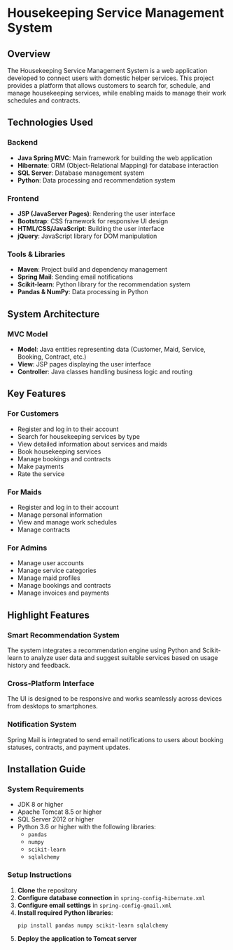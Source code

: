# Housekeeping Service Management System

## Overview
The Housekeeping Service Management System is a web application developed to connect users with domestic helper services. This project provides a platform that allows customers to search for, schedule, and manage housekeeping services, while enabling maids to manage their work schedules and contracts.

## Technologies Used

### Backend
- **Java Spring MVC**: Main framework for building the web application  
- **Hibernate**: ORM (Object-Relational Mapping) for database interaction  
- **SQL Server**: Database management system  
- **Python**: Data processing and recommendation system  

### Frontend
- **JSP (JavaServer Pages)**: Rendering the user interface  
- **Bootstrap**: CSS framework for responsive UI design  
- **HTML/CSS/JavaScript**: Building the user interface  
- **jQuery**: JavaScript library for DOM manipulation  

### Tools & Libraries
- **Maven**: Project build and dependency management  
- **Spring Mail**: Sending email notifications  
- **Scikit-learn**: Python library for the recommendation system  
- **Pandas & NumPy**: Data processing in Python  

## System Architecture

### MVC Model
- **Model**: Java entities representing data (Customer, Maid, Service, Booking, Contract, etc.)  
- **View**: JSP pages displaying the user interface  
- **Controller**: Java classes handling business logic and routing  


## Key Features

### For Customers
- Register and log in to their account  
- Search for housekeeping services by type  
- View detailed information about services and maids  
- Book housekeeping services  
- Manage bookings and contracts  
- Make payments  
- Rate the service  

### For Maids
- Register and log in to their account  
- Manage personal information  
- View and manage work schedules  
- Manage contracts  

### For Admins
- Manage user accounts  
- Manage service categories  
- Manage maid profiles  
- Manage bookings and contracts  
- Manage invoices and payments  

## Highlight Features

### Smart Recommendation System
The system integrates a recommendation engine using Python and Scikit-learn to analyze user data and suggest suitable services based on usage history and feedback.

### Cross-Platform Interface
The UI is designed to be responsive and works seamlessly across devices from desktops to smartphones.

### Notification System
Spring Mail is integrated to send email notifications to users about booking statuses, contracts, and payment updates.

## Installation Guide

### System Requirements
- JDK 8 or higher  
- Apache Tomcat 8.5 or higher  
- SQL Server 2012 or higher  
- Python 3.6 or higher with the following libraries:
  - `pandas`
  - `numpy`
  - `scikit-learn`
  - `sqlalchemy`

### Setup Instructions
1. **Clone** the repository  
2. **Configure database connection** in `spring-config-hibernate.xml`  
3. **Configure email settings** in `spring-config-gmail.xml`  
4. **Install required Python libraries**:
   ```bash
   pip install pandas numpy scikit-learn sqlalchemy
5. **Deploy the application to Tomcat server**


